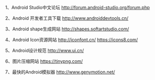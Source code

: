 1、Android Studio中文论坛 http://forum.android-studio.org/forum.php

2、Android 开发者工具下载 http://www.androiddevtools.cn/

3、Android shape生成网站 http://shapes.softartstudio.com/

4、Android Icon资源网站 http://iconfont.cn/      https://icons8.com/  

5、Android设计规范 http://www.ui.cn/

6、图片压缩网站 https://tinypng.com/

7、最快的Android模拟器 http://www.genymotion.net/
